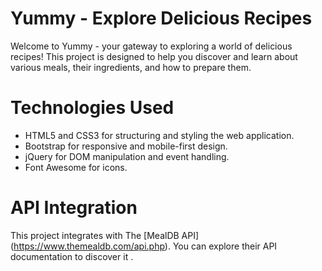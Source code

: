 # Yummy - Explore Delicious Recipes
Welcome to Yummy - your gateway to exploring a world of delicious recipes! This project is designed to help you discover and learn about various meals, their ingredients, and how to prepare them.
# Technologies Used
- HTML5 and CSS3 for structuring and styling the web application.
- Bootstrap for responsive and mobile-first design.
- jQuery for DOM manipulation and event handling.
- Font Awesome for icons.
# API Integration
This project integrates with The [MealDB API] (https://www.themealdb.com/api.php). You can explore their API documentation to discover it .
